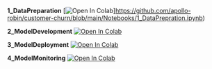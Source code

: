 **1_DataPreparation**
[![Open In Colab](https://colab.research.google.com/assets/colab-badge.svg)]https://github.com/apollo-robin/customer-churn/blob/main/Notebooks/1_DataPrepration.ipynb)

**2_ModelDevelopment**
[![Open In Colab](https://colab.research.google.com/assets/colab-badge.svg)](https://colab.research.google.com/drive/1Wb7QvjGwCo6LIWHQj_M25dJSxgVNE2b_)

**3_ModelDeployment**
[![Open In Colab](https://colab.research.google.com/assets/colab-badge.svg)](https://colab.research.google.com/drive/1DDZtG6TySDm00RZYs31rF6gpBLqshiQz)

**4_ModelMonitoring**
[![Open In Colab](https://colab.research.google.com/assets/colab-badge.svg)](https://colab.research.google.com/drive/1W7EDBzUpSQD1u3DeIC0psepySiWHEpGu)

